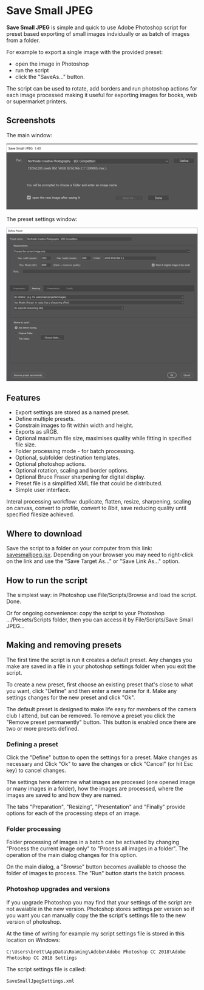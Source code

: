# Save Small JPEG

**Save Small JPEG** is simple and quick to use Adobe Photoshop script for preset based exporting of small images indvidually or as batch of images from a folder.

For example to export a single image with the provided preset:

* open the image in Photoshop
* run the script
* click the "SaveAs..." button.

The script can be used to rotate, add borders and run photoshop actions for each image processed making it useful for exporting images for books, web or supermarket printers.

## Screenshots

The main window:

![Screenshot of main dialog window](images/main.1.40.png "Main dialog window")

The preset settings window:

![Screenshot of preset settings dialog window](images/preset.1.40.png "Preset dialog window")

## Features

* Export settings are stored as a named preset.
* Define multiple presets.
* Constrain images to fit within width and height.
* Exports as sRGB.
* Optional maximum file size, maximises quality while fitting in specified file size.
* Folder processing mode - for batch processing.
* Optional, subfolder destination templates.
* Optional photoshop actions.
* Optional rotation, scaling and border options.
* Optional Bruce Fraser sharpening for digital display.
* Preset file is a simplified XML file that could be distributed.
* Simple user interface.

Interal processing workflow:  duplicate, flatten, resize, sharpening, scaling on canvas, convert to profile, convert to 8bit, save reducing quality until specified filesize achieved.

## Where to download

Save the script to a folder on your computer from this link: [savesmalljpeg.jsx](https://raw.githubusercontent.com/codebybrett/savesmalljpeg/master/savesmalljpeg.jsx).  Depending on your browser you may need to right-click on the link and use the "Save Target As..." or "Save Link As..." option.

## How to run the script

The simplest way: in Photoshop use File/Scripts/Browse and load the script. Done.

Or for ongoing convenience: copy the script to your Photoshop .../Presets/Scripts folder, then you can access it by File/Scripts/Save Small JPEG...

## Making and removing presets

The first time the script is run it creates a default preset. Any changes you make are saved in a file in your photoshop settings folder when you exit the script.

To create a new preset, first choose an existing preset that's close to what you want, click "Define" and then enter a new name for it. Make any settings changes for the new preset and click "Ok".

The default preset is designed to make life easy for members of the camera club I attend, but can be removed. To remove a preset you click the "Remove preset permanently" button. This button is enabled once there are two or more presets defined.

### Defining a preset

Click the "Define" button to open the settings for a preset.  Make changes as necessary and Click "Ok" to save the changes or click "Cancel" (or hit Esc key) to cancel changes.

The settings here determine what images are procesed (one opened image or many images in a folder), how the images are processed, where the images are saved to and how they are named.

The tabs "Preparation", "Resizing", "Presentation" and "Finally" provide options for each of the processing steps of an image.

### Folder processing

Folder processing of images in a batch can be activated by changing "Process the current image only" to "Process all images in a folder".  The operation of the main dialog changes for this option.

On the main dialog, a "Browse" button becomes available to choose the folder of images to process. The "Run" button starts the batch process.

### Photoshop upgrades and versions

If you upgrade Photoshop you may find that your settings of the script are not avaiable in the new version. Photoshop stores settings per version so if you want you can manually copy the the script's settings file to the new version of photoshop.

At the time of writing for example my script settings file is stored in this location on Windows:

    C:\Users\brett\AppData\Roaming\Adobe\Adobe Photoshop CC 2018\Adobe Photoshop CC 2018 Settings

The script settings file is called:

    SaveSmallJpegSettings.xml
